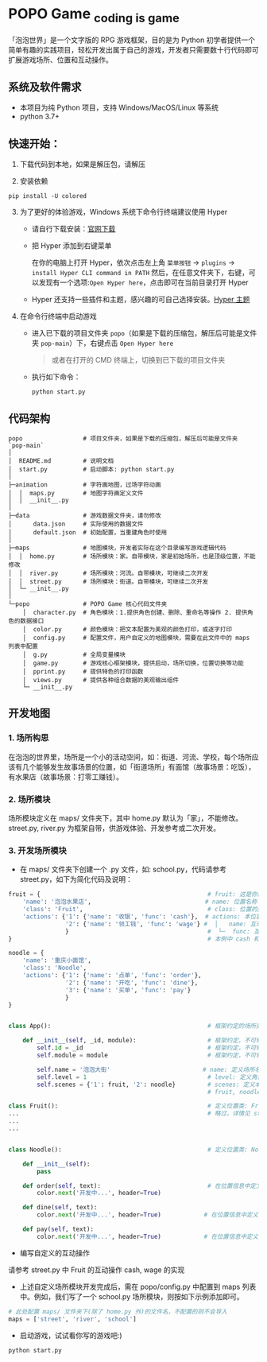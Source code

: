# POPO Game <sub>coding is game</sub>

「泡泡世界」是一个文字版的 RPG 游戏框架，目的是为 Python 初学者提供一个简单有趣的实践项目，轻松开发出属于自己的游戏，开发者只需要数十行代码即可扩展游戏场所、位置和互动操作。


## 系统及软件需求

- 本项目为纯 Python 项目，支持 Windows/MacOS/Linux 等系统
- python 3.7+


## 快速开始：

1. 下载代码到本地，如果是解压包，请解压

2. 安装依赖

```shell
pip install -U colored
```

3. 为了更好的体验游戏，Windows 系统下命令行终端建议使用 Hyper

    - 请自行下载安装：[官网下载](https://hyper.is/)

    - 把 Hyper 添加到右键菜单

        在你的电脑上打开 Hyper，依次点击左上角 `菜单按钮` -> `plugins` -> `install Hyper CLI command in PATH`
        然后，在任意文件夹下，右键，可以发现有一个选项:`Open Hyper here`，点击即可在当前目录打开 Hyper

    - Hyper 还支持一些插件和主题，感兴趣的可自己选择安装。[Hyper 主题](https://hyper.is/themes)

4. 在命令行终端中启动游戏

    - 进入已下载的项目文件夹 `popo`（如果是下载的压缩包，解压后可能是文件夹 `pop-main`）下，右键点击 `Open Hyper here`
       
        > 或者在打开的 CMD 终端上，切换到已下载的项目文件夹

    - 执行如下命令：

        ```shell
        python start.py
        ```

## 代码架构

```shell
popo                 # 项目文件夹，如果是下载的压缩包，解压后可能是文件夹 `pop-main`
│
│  README.md         # 说明文档
│  start.py          # 启动脚本: python start.py
│
├─animation          # 字符画地图，过场字符动画
│  │  maps.py        # 地图字符画定义文件
│  │  __init__.py    
│
├─data               # 游戏数据文件夹，请勿修改
│      data.json     # 实际使用的数据文件
│      default.json  # 初始配置，当重建角色时使用
│
├─maps               # 地图模块，开发者实际在这个目录编写游戏逻辑代码
│  │  home.py        # 场所模块：家。自带模块，家是初始场所，也是顶级位置，不能修改
│  │  river.py       # 场所模块：河流。自带模块，可继续二次开发
│  │  street.py      # 场所模块：街道。自带模块，可继续二次开发
│  └─ __init__.py
│  
└─popo               # POPO Game 核心代码文件夹
    │  character.py  # 角色模块：1.提供角色创建、删除、重命名等操作 2. 提供角色的数据接口
    │  color.py      # 颜色模块：把文本配置为美观的颜色打印，或逐字打印
    │  config.py     # 配置文件，用户自定义的地图模块，需要在此文件中的 maps 列表中配置
    │  g.py          # 全局变量模块
    │  game.py       # 游戏核心框架模块，提供启动，场所切换，位置切换等功能
    │  pprint.py     # 提供特色的打印函数
    │  views.py      # 提供各种组合数据的美观输出组件
    └─ __init__.py
```

## 开发地图

### 1. 场所构思

在泡泡的世界里，场所是一个小的活动空间，如：街道、河流、学校，每个场所应该有几个能够发生故事场景的位置，如「街道场所」有面馆（故事场景：吃饭），有水果店（故事场景：打零工赚钱）。

### 2. 场所模块

场所模块定义在 maps/ 文件夹下，其中 home.py 默认为「家」，不能修改。street.py, river.py 为框架自带，供游戏体验、开发参考或二次开发。

### 3. 开发场所模块

- 在 maps/ 文件夹下创建一个 .py 文件，如: school.py，代码请参考 street.py，如下为简化代码及说明：

```python
fruit = {                                               # fruit: 这是你需要定义的位置变量名
    'name': '泡泡水果店',                                # name: 位置名称
    'class': 'Fruit',                                   # class: 位置的类名称，本例为 Fruit，后面需真实定义 class Fruit
    'actions': {'1': {'name': '收银', 'func': 'cash'},  # actions: 本位置中支持的互动操作集合，'1', '2' 为命令编号，必须是字符类型
                '2': {'name': '领工钱', 'func': 'wage'} #  │   name: 互动操作名称 
                }                                       #  └─  func: 互动操作的函数名称，该函数应写在本位置类中 \
}                                                       # 本例中 cash 和 wage 函数都应该写在Fruit类中

noodle = {
    'name': '重庆小面馆',
    'class': 'Noodle',
    'actions': {'1': {'name': '点单', 'func': 'order'},
                '2': {'name': '开吃', 'func': 'dine'},
                '3': {'name': '买单', 'func': 'pay'}
                }
}


class App():                                            # 框架约定的场所类名称，统一为 App，不可修改

    def __init__(self, _id, module):                    # 框架约定，不可修改
        self.id = _id                                   # 框架约定，不可修改
        self.module = module                            # 框架约定，不可修改

        self.name = '泡泡大街'                          # name: 定义场所名称
        self.level = 1                                  # level: 定义角色能够进入此场所的最低等级(待实现)
        self.scenes = {'1': fruit, '2': noodle}         # scenes: 定义本场所包含的位置集合，'1', '2' 为地点编号，必须是字符类型 \
                                                        # fruit, noodle 为上面自定义的位置信息变量名

class Fruit():                                          # 定义位置类: Fruit
...                                                     # 略过，详情见 street.py 文件
...
...


class Noodle():                                         # 定义位置类: Noodle

    def __init__(self):                                      
        pass

    def order(self, text):                              # 在位置信息中定义的 order 互动操作函数，必须在此位置类中定义
        color.next('开发中...', header=True)

    def dine(self, text):
        color.next('开发中...', header=True)            # 在位置信息中定义的 dine 互动操作函数，必须在此位置类中定义

    def pay(self, text):
        color.next('开发中...', header=True)            # 在位置信息中定义的 pay 互动操作函数，必须在此位置类中定义

```

- 编写自定义的互动操作

请参考 street.py 中 Fruit 的互动操作 cash, wage 的实现

- 上述自定义场所模块开发完成后，需在 popo/config.py 中配置到 maps 列表中。例如，我们写了一个 school.py 场所模块，则按如下示例添加即可。

```python
# 此处配置 maps/ 文件夹下(除了 home.py 外)的文件名，不配置的则不会导入
maps = ['street', 'river', 'school']

```

- 启动游戏，试试看你写的游戏吧:)

```shell
python start.py
```